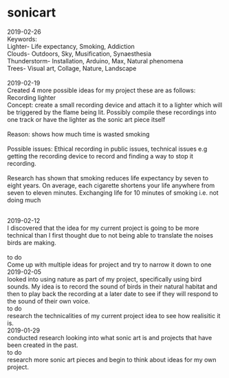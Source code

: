# sonicart
2019-02-26
<br>
Keywords:
<br>
Lighter- Life expectancy, Smoking, Addiction
<br>
Clouds- Outdoors, Sky, Musification, Synaesthesia
<br>
Thunderstorm- Installation, Arduino, Max, Natural phenomena
<br>
Trees- Visual art, Collage, Nature, Landscape
<br>
<br>
2019-02-19
<br>
Created 4 more possible ideas for my project these are as follows:
<br>
Recording lighter
<br>
Concept: create a small recording device and attach it to a lighter which will be triggered by the flame being lit. Possibly compile these recordings into one track or have the lighter as the sonic art piece itself 
<br>
<br>
Reason: shows how much time is wasted smoking 
<br>
<br>
Possible issues: Ethical recording in public issues, technical issues e.g getting the recording device to record and finding a way to stop it recording.
<br>
<br>
Research has shown that smoking reduces life expectancy by seven to eight years. On average, each cigarette shortens your life anywhere from seven to eleven minutes.
Exchanging life for 10 minutes of smoking i.e. not doing much
<br>
<br>

2019-02-12
<br>
I discovered that the idea for my current project is going to be more technical than I first thought due to not being able to translate the noises birds are making.  
<br> 
to do
<br>
Come up with multiple ideas for project and try to narrow it down to one
<br>
2019-02-05
<br>
looked into using nature as part of my project, specifically using bird sounds. My idea is to record the sound of birds in their natural habitat and then to play back the recording at a later date to see if they will respond to the sound of their own voice.
<br>
to do
<br>
research the technicalities of my current project idea to see how realisitic it is.
<br>
2019-01-29
<br>
conducted research looking into what sonic art is and projects that have been created in the past. 
<br>
to do
<br>
research more sonic art pieces and begin to think about ideas for my own project.
